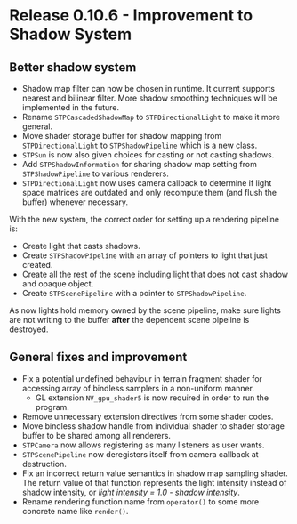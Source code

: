 # Release 0.10.6 - Improvement to Shadow System

## Better shadow system

- Shadow map filter can now be chosen in runtime. It current supports nearest and bilinear filter. More shadow smoothing techniques will be implemented in the future.
- Rename `STPCascadedShadowMap` to `STPDirectionalLight` to make it more general.
- Move shader storage buffer for shadow mapping from `STPDirectionalLight` to `STPShadowPipeline` which is a new class.
- `STPSun` is now also given choices for casting or not casting shadows.
- Add `STPShadowInformation` for sharing shadow map setting from `STPShadowPipeline` to various renderers.
- `STPDirectionalLight` now uses camera callback to determine if light space matrices are outdated and only recompute them (and flush the buffer) whenever necessary.

With the new system, the correct order for setting up a rendering pipeline is:

- Create light that casts shadows.
- Create `STPShadowPipeline` with an array of pointers to light that just created.
- Create all the rest of the scene including light that does not cast shadow and opaque object.
- Create `STPScenePipeline` with a pointer to `STPShadowPipeline`.

As now lights hold memory owned by the scene pipeline, make sure lights are not writing to the buffer **after** the dependent scene pipeline is destroyed.

## General fixes and improvement

- Fix a potential undefined behaviour in terrain fragment shader for accessing array of bindless samplers in a non-uniform manner.
  - GL extension `NV_gpu_shader5` is now required in order to run the program.
- Remove unnecessary extension directives from some shader codes.
- Move bindless shadow handle from individual shader to shader storage buffer to be shared among all renderers.
- `STPCamera` now allows registering as many listeners as user wants.
- `STPScenePipeline` now deregisters itself from camera callback at destruction.
- Fix an incorrect return value semantics in shadow map sampling shader. The return value of that function represents the light intensity instead of shadow intensity, or *light intensity = 1.0 - shadow intensity*.
- Rename rendering function name from `operator()` to some more concrete name like `render()`.